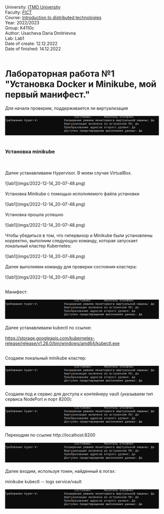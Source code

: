 University: [ITMO University](https://itmo.ru/ru/) <br>
Faculty: [FICT](https://fict.itmo.ru) <br>
Course: [Introduction to distributed technologies](https://github.com/itmo-ict-faculty/introduction-to-distributed-technologies) <br>
Year: 2022/2023 <br>
Group:  K4110c <br>
Author: Usacheva Daria Dmitrievna <br>
Lab: Lab1 <br>
Date of create: 12.12.2022 <br>
Date of finished: 14.12.2022 <br><br>

<h1>Лабораторная работа №1 "Установка Docker и Minikube, мой первый манифест." <br></h1>

Для начала проверим, поддерживается ли виртуализация<br><br>
 ![lab1](imgs/2022-12-14_20-07-48.png)<br><br>
<h3>Установка minikube</h3><br><br>
Далее устанавливаем Hypervisor. В моем случае VirtualBox.<br><br>
 ![lab1](imgs/2022-12-14_20-07-48.png)<br><br>
Установка Minikube с помощью исполняемого файла установки<br><br>
 ![lab1](imgs/2022-12-14_20-07-48.png)<br><br>
Установка прошла успешно<br><br>
 ![lab1](imgs/2022-12-14_20-07-48.png)<br><br>
Чтобы убедиться в том, что гипервизор и Minikube были установлены корректно, выполним следующую команду, которая запускает локальный кластер Kubernetes:<br><br>
 ![lab1](imgs/2022-12-14_20-07-48.png)<br><br> 
Далее выполняем команду для проверки состояния кластера:<br><br>
 ![lab1](imgs/2022-12-14_20-07-48.png)<br><br>

Манифест:<br><br>
 ![lab1](imgs/2022-12-14_20-07-48.png)<br><br>
Далее устанавливаем kubectl по ссылке:<br><br>
 https://storage.googleapis.com/kubernetes-release/release/v1.26.0/bin/windows/amd64/kubectl.exe <br><br>
 
Создаем локальный minikube кластер:<br><br>
 ![lab1](imgs/2022-12-14_20-07-48.png)<br><br>
Создаем под и сервис для доступа к контейнеру vault (указываем тип сервиса NodePort и порт 8200):<br><br>
 ![lab1](imgs/2022-12-14_20-07-48.png)<br><br>
Переходим по ссылке http://localhost:8200<br><br>
 ![lab1](imgs/2022-12-14_20-07-48.png)<br><br>
Далее входим, используя токен, найденный в логах:<br><br>
minikube kubectl -- logs service/vault<br><br>
![lab1](imgs/2022-12-14_20-07-48.png)<br><br>
 
 

